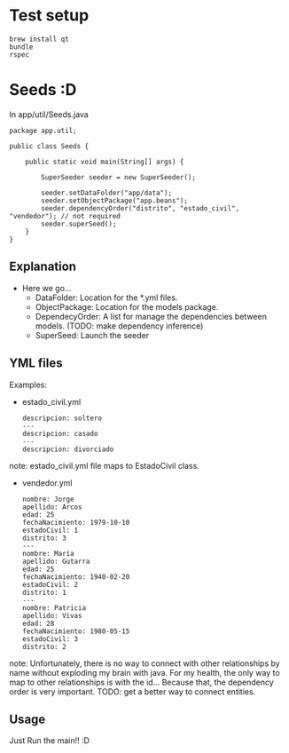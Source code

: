 # Test setup
	
	brew install qt
	bundle
	rspec
	
# Seeds :D

In app/util/Seeds.java
    
    package app.util;

    public class Seeds {
	
		public static void main(String[] args) {
			
			SuperSeeder seeder = new SuperSeeder();
			
			seeder.setDataFolder("app/data");
			seeder.setObjectPackage("app.beans");
			seeder.dependencyOrder("distrito", "estado_civil", "vendedor"); // not required
			seeder.superSeed();
		}
	} 

## Explanation

- Here we go...
	- DataFolder: Location for the *.yml files.
	- ObjectPackage: Location for the models package.
	- DependecyOrder: A list for manage the dependencies between models. (TODO: make dependency inference)
	- SuperSeed: Launch the seeder
	
## YML files
Examples:

- estado_civil.yml

      descripcion: soltero
      ---
      descripcion: casado
      ---
      descripcion: divorciado
note: estado_civil.yml file maps to EstadoCivil class.

- vendedor.yml

      nombre: Jorge
      apellido: Arcos
      edad: 25
      fechaNacimiento: 1979-10-10
      estadoCivil: 1
      distrito: 3
      ---
      nombre: María
      apellido: Gutarra
      edad: 25
      fechaNacimiento: 1940-02-20
      estadoCivil: 2
      distrito: 1
      ---
      nombre: Patricia
      apellido: Vivas
      edad: 28
      fechaNacimiento: 1980-05-15
      estadoCivil: 3
      distrito: 2
note: Unfortunately, there is no way to connect with other relationships by name without exploding my brain with java. For my health, the only way to map to other relationships is with the id… Because that, the dependency order is very important. TODO: get a better way to connect entities.

## Usage

Just Run the main!! :D
